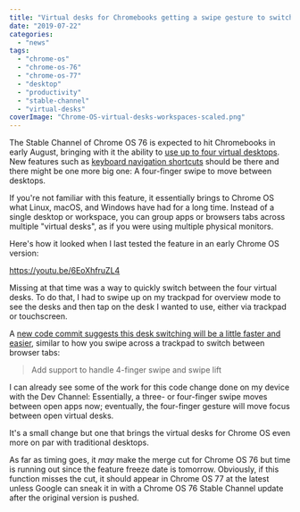 ```yaml
---
title: "Virtual desks for Chromebooks getting a swipe gesture to switch desktops"
date: "2019-07-22"
categories: 
  - "news"
tags: 
  - "chrome-os"
  - "chrome-os-76"
  - "chrome-os-77"
  - "desktop"
  - "productivity"
  - "stable-channel"
  - "virtual-desks"
coverImage: "Chrome-OS-virtual-desks-workspaces-scaled.png"
---
```


The Stable Channel of Chrome OS 76 is expected to hit Chromebooks in early August, bringing with it the ability to [use up to four virtual desktops](https://www.aboutchromebooks.com/news/virtual-desks-chrome-os-76-release-chromebooks/). New features such as [keyboard navigation shortcuts](https://www.aboutchromebooks.com/news/chrome-os-76-keyboard-shortcuts-virtual-desks-on-chromebooks/) should be there and there might be one more big one: A four-finger swipe to move between desktops.

If you're not familiar with this feature, it essentially brings to Chrome OS what Linux, macOS, and Windows have had for a long time. Instead of a single desktop or workspace, you can group apps or browsers tabs across multiple "virtual desks", as if you were using multiple physical monitors.

Here's how it looked when I last tested the feature in an early Chrome OS version:

https://youtu.be/6EoXhfruZL4

Missing at that time was a way to quickly switch between the four virtual desks. To do that, I had to swipe up on my trackpad for overview mode to see the desks and then tap on the desk I wanted to use, either via trackpad or touchscreen.

A [new code commit suggests this desk switching will be a little faster and easier](https://bugs.chromium.org/p/chromium/issues/detail?id=866622#c96), similar to how you swipe across a trackpad to switch between browser tabs:

> Add support to handle 4-finger swipe and swipe lift

I can already see some of the work for this code change done on my device with the Dev Channel: Essentially, a three- or four-finger swipe moves between open apps now; eventually, the four-finger gesture will move focus between open virtual desks.

It's a small change but one that brings the virtual desks for Chrome OS even more on par with traditional desktops.

As far as timing goes, it _may_ make the merge cut for Chrome OS 76 but time is running out since the feature freeze date is tomorrow. Obviously, if this function misses the cut, it should appear in Chrome OS 77 at the latest unless Google can sneak it in with a Chrome OS 76 Stable Channel update after the original version is pushed.
